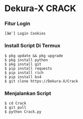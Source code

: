 # Dekura-X CRACK
### Fitur Login
```
[âœ¯] Login Cookies   
```
### Install Script Di Termux
```
$ pkg update && pkg upgrade
$ pkg install python
$ pkg install git
$ pip install requests
$ pip install rich
$ pip install bs4
$ git clone https://Dekura-X/Crack
```
### Menjalankan Script
```
$ cd Crack
$ git pull
$ python Crack.py
```
